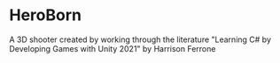 # HeroBorn
A 3D shooter created by working through the literature "Learning C# by Developing Games with Unity 2021" by Harrison Ferrone
